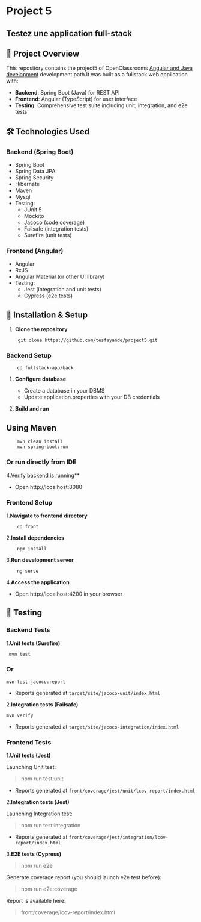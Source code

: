 # Project 5

## Testez une application full-stack

## 📝 Project Overview

This repository contains the project5 of  OpenClassrooms [Angular and Java development](https://openclassrooms.com/fr/paths/533-developpeur-full-stack-java-et-angular) development path.It was built as a fullstack web application with:

- **Backend**: Spring Boot (Java) for REST API
- **Frontend**: Angular (TypeScript) for user interface
- **Testing**: Comprehensive test suite including unit, integration, and e2e tests

## 🛠️ Technologies Used

### Backend (Spring Boot)

- Spring Boot
- Spring Data JPA
- Spring Security
- Hibernate
- Maven
- Mysql
- Testing:
  - JUnit 5
  - Mockito
  - Jacoco (code coverage)
  - Failsafe (integration tests)
  - Surefire (unit tests)

### Frontend (Angular)

- Angular
- RxJS
- Angular Material (or other UI library)
- Testing:
  - Jest (integration and unit tests)
  - Cypress (e2e tests)

## 🚀 Installation & Setup

1. **Clone the repository**
  
        git clone https://github.com/tesfayande/project5.git

### Backend Setup

        cd fullstack-app/back

1. **Configure database**
   - Create a database in your DBMS
   - Update application.properties with your DB credentials

2. **Build and run**

## Using Maven

        mvn clean install
        mvn spring-boot:run

### Or run directly from IDE

4.Verify backend is running**

- Open http://localhost:8080

### Frontend Setup

1.**Navigate to frontend directory**

        cd front

2.**Install dependencies**

        npm install

3.**Run development server**

        ng serve

4.**Access the application**

- Open http://localhost:4200 in your browser


## 🧪 Testing

### Backend Tests

1.**Unit tests (Surefire)**
  
     mvn test

### Or

    mvn test jacoco:report

- Reports generated at `target/site/jacoco-unit/index.html`

2.**Integration tests (Failsafe)**

    mvn verify
  
- Reports generated at `target/site/jacoco-integration/index.html`

### Frontend Tests

1.**Unit tests (Jest)**

Launching Unit test:

> npm run test:unit
  
- Reports generated at `front/coverage/jest/unit/lcov-report/index.html`

2.**Integration tests (Jest)**

Launching Integration test:

> npm run test:integration

- Reports generated at `front/coverage/jest/integration/lcov-report/index.html`

3.**E2E tests (Cypress)**

> npm run e2e

Generate coverage report (you should launch e2e test before):

> npm run e2e:coverage

Report is available here:

> front/coverage/lcov-report/index.html
